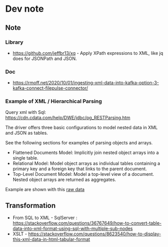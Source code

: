 # Dev note


## Note
### Library

* https://github.com/jeffbr13/xq - Apply XPath expressions to XML, like jq does for JSONPath and JSON.


### Doc

* https://rmoff.net/2020/10/01/ingesting-xml-data-into-kafka-option-3-kafka-connect-filepulse-connector/

### Example of XML / Hierarchical Parsing

Query xml with Sql: https://cdn.cdata.com/help/DWE/jdbc/pg_RESTParsing.htm

The driver offers three basic configurations to model nested data in XML and JSON as tables.

See the following sections for examples of parsing objects and arrays.
* Flattened Documents Model: Implicitly join nested object arrays into a single table.
* Relational Model: Model object arrays as individual tables containing a primary key and a foreign key that links to the parent document.
* Top-Level Document Model: Model a top-level view of a document. Nested object arrays are returned as aggregates.

Example are shown with this [raw data](https://cdn.cdata.com/help/DWE/jdbc/pg_rawxml.htm)

## Transformation

* From SQL to XML - SqlServer : https://stackoverflow.com/questions/36767649/how-to-convert-table-data-into-xml-format-using-sql-with-multiple-sub-nodes
* XSLT - https://stackoverflow.com/questions/8623540/how-to-display-this-xml-data-in-html-tabular-format
